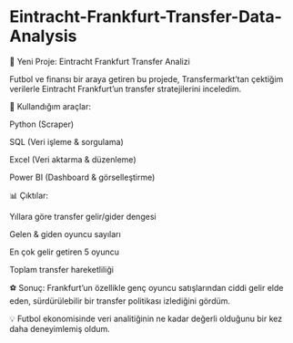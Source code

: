 # Eintracht-Frankfurt-Transfer-Data-Analysis

🚀 Yeni Proje: Eintracht Frankfurt Transfer Analizi

Futbol ve finansı bir araya getiren bu projede, Transfermarkt’tan çektiğim verilerle Eintracht Frankfurt’un transfer stratejilerini inceledim.

🔎 Kullandığım araçlar:

Python (Scraper)

SQL (Veri işleme & sorgulama)

Excel (Veri aktarma & düzenleme)

Power BI (Dashboard & görselleştirme)

📊 Çıktılar:

Yıllara göre transfer gelir/gider dengesi

Gelen & giden oyuncu sayıları

En çok gelir getiren 5 oyuncu

Toplam transfer hareketliliği

⚽ Sonuç: Frankfurt’un özellikle genç oyuncu satışlarından ciddi gelir elde eden, sürdürülebilir bir transfer politikası izlediğini gördüm.

💡 Futbol ekonomisinde veri analitiğinin ne kadar değerli olduğunu bir kez daha deneyimlemiş oldum.

